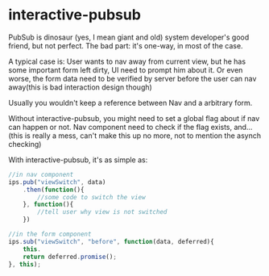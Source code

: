 # interactive-pubsub
PubSub is dinosaur (yes, I mean giant and old) system developer's good friend, but not perfect. The bad part: it's one-way, in most of the case.

A typical case is: User wants to nav away from current view, but he has some important form left dirty, UI need to prompt him about it. Or even worse, the form data need to be verified by server before the user can nav away(this is bad interaction design though)

Usually you wouldn't keep a reference between Nav and a arbitrary form.

Without interactive-pubsub, you might need to set a global flag about if nav can happen or not. Nav component need to check if the flag exists, and...(this is really a mess, can't make this up no more, not to mention the asynch checking)

With interactive-pubsub, it's as simple as:

```javascript
//in nav component
ips.pub("viewSwitch", data)
    .then(function(){
        //some code to switch the view
    }, function(){
        //tell user why view is not switched
    })

//in the form component
ips.sub("viewSwitch", "before", function(data, deferred){
    this.
    return deferred.promise();
}, this);
```
